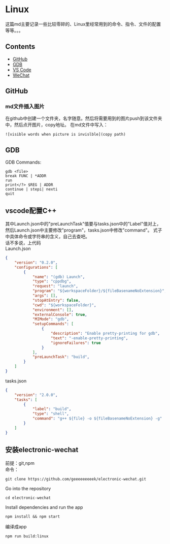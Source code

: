 # Linux
这篇md主要记录一些比较零碎的、Linux里经常用到的命令、指令、文件的配置等等。。。
## Contents
- [GitHub](#github)
- [GDB](#gdb)
- [VS Code](#vscode)
- [WeChat](#wechat)
<span id="github"></span>
## GitHub
### md文件插入图片
在github中创建一个文件夹，名字随意。然后将需要用到的图片push到该文件夹中，然后点开图片，copy地址。
在md文件中写入：
```
![visible words when picture is invislble](copy path)
```
<span id="gdb"></span>
## GDB
GDB Commands:
```
gdb <file>  
break FUNC | *ADDR  
run  
print</?> $REG | ADDR
continue | stepi| nexti
quit
```
<span id="vscode"></span>
## vscode配置C++
其中Launch.json中的"preLaunchTask"值要与tasks.json中的"Label"值对上，然后Launch.json中主要修改"program"，tasks.json中修改"command"。
式子中具体命令或字符串的含义，自己去查吧。  
话不多说，上代码  
Launch.json
```json
{
    "version": "0.2.0",
    "configurations": [
        {
            "name": "(gdb) Launch",
            "type": "cppdbg",
            "request": "launch",
            "program": "${workspaceFolder}/${fileBasenameNoExtension}",
            "args": [],
            "stopAtEntry": false,
            "cwd": "${workspaceFolder}",
            "environment": [],
            "externalConsole": true,
            "MIMode": "gdb",
            "setupCommands": [
                {
                    "description": "Enable pretty-printing for gdb",
                    "text": "-enable-pretty-printing",
                    "ignoreFailures": true
                }
            ],
            "preLaunchTask": "build",
        }
    ]
}
```
tasks.json
```json
{
    "version": "2.0.0",
    "tasks": [
        {
            "label": "build",
            "type": "shell",
            "command": "g++ ${file} -o ${fileBasenameNoExtension} -g"
        }
    ]
}
```
<span id="wechat"></span>
## 安装electronic-wechat
前提：git,npm  
命令：
```
git clone https://github.com/geeeeeeeeek/electronic-wechat.git 
```
Go into the repository 
```
cd electronic-wechat 
```
Install dependencies and run the app 
```
npm install && npm start
```
编译成app
```
npm run build:linux
```

